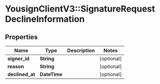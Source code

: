 # YousignClientV3::SignatureRequestDeclineInformation

## Properties
Name | Type | Description | Notes
------------ | ------------- | ------------- | -------------
**signer_id** | **String** |  | [optional] 
**reason** | **String** |  | [optional] 
**declined_at** | **DateTime** |  | [optional] 

